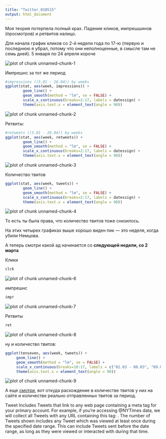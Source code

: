 ```yaml
---
title: "Twitter_010515"
output: html_document
---
```


Моя теория потерпела полный крах. Падение кликов, импрешшинов (просмотров) и ретвитов налицо. 

Для начала график кликов со 2-й недели года по 17-ю (первую и последнюю я убрал, потому что они неполноценные, в смысле там не семь дней). 5 января по 24 апреля короче

![plot of chunk unnamed-chunk-1](figure/unnamed-chunk-1-1.png) 

Импрешнс за тот же период


```r
#impressions ((5.01 - 26.04)) by weeks
ggplot(stat, aes(week, impressions)) +
        geom_line() + 
        geom_smooth(method = "lm", se = FALSE) + 
        scale_x_continuous(breaks=2:17, labels = datessign) + 
        theme(axis.text.x = element_text(angle = 90))
```

![plot of chunk unnamed-chunk-2](figure/unnamed-chunk-2-1.png) 

Ретвиты:


```r
#retweets ((5.01 - 26.04)) by weeks
ggplot(stat, aes(week, retweets)) +
        geom_line() + 
        geom_smooth(method = "lm", se = FALSE) + 
        scale_x_continuous(breaks=2:17, labels = datessign) + 
        theme(axis.text.x = element_text(angle = 90))
```

![plot of chunk unnamed-chunk-3](figure/unnamed-chunk-3-1.png) 

Количество твитов


```r
ggplot(stat, aes(week, tweets)) +
        geom_line() + 
        geom_smooth(method = "lm", se = FALSE) + 
        scale_x_continuous(breaks=2:17, labels = datessign) + 
        theme(axis.text.x = element_text(angle = 90))
```

![plot of chunk unnamed-chunk-4](figure/unnamed-chunk-4-1.png) 

То есть ты была права, что количество твитов тоже снизилось. 

На этих четырех графиках выше хорошо виден пик — это неделя, когда убили Немцова. 

А теперь смотри какой ад начинается со **следующей недели, со 2 марта**



Клики


```r
clck
```

![plot of chunk unnamed-chunk-6](figure/unnamed-chunk-6-1.png) 

импрешнс

```r
impr
```

![plot of chunk unnamed-chunk-7](figure/unnamed-chunk-7-1.png) 

Ретвиты


```r
ret
```

![plot of chunk unnamed-chunk-8](figure/unnamed-chunk-8-1.png) 

ну и количество твитов:


```r
ggplot(tenseven, aes(week, tweets)) +
     geom_line() + 
     geom_smooth(method = "lm", se = FALSE) + 
     scale_x_continuous(breaks=10:17, labels = c("02.03 - 08.03", "09.03 - 15.03","16.03 - 22.03", "23.03 - 29.03", "30.03 - 05.04", "06.04 - 12.04", "13.04 - 19.04", "20.04 - 26.04")) + 
     theme(axis.text.x = element_text(angle = 90))
```

![plot of chunk unnamed-chunk-9](figure/unnamed-chunk-9-1.png) 

А еще [смотри](https://analytics.twitter.com/analytics_help#glossary), вот откуда расхождение в количестве твитов у них на сайте и количестве реально отправленных твитов за период. 

Tweet
Includes Tweets that link to any web page containing a meta tag for your primary account. For example, if you’re accessing @NYTimes data, we will collect all Tweets with any URL containing this tag: <meta name="twitter:site" value="@nytimes">. The number of Tweets shown includes any Tweet which was viewed at least once during the specified date range. This can include Tweets sent before the date range, as long as they were viewed or interacted with during that time.
